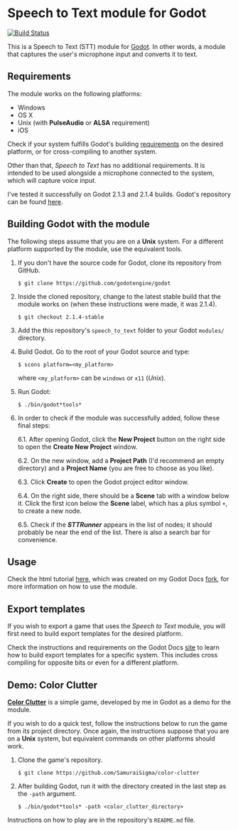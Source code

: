 Speech to Text module for Godot
===============================

[![Build Status](https://travis-ci.org/SamuraiSigma/speech-to-text.svg?branch=master)](https://travis-ci.org/SamuraiSigma/speech-to-text)

This is a Speech to Text (STT) module for [Godot][godot]. In other words, a module
that captures the user's microphone input and converts it to text.

[godot]: https://godotengine.org "Godot site"


Requirements
------------

The module works on the following platforms:

- Windows
- OS X
- Unix (with **PulseAudio** or **ALSA** requirement)
- iOS

Check if your system fulfills Godot's building [requirements][compilingReq] on the
desired platform, or for cross-compiling to another system.

Other than that, *Speech to Text* has no additional requirements. It is intended to
be used alongside a microphone connected to the system, which will capture voice
input.

I've tested it successfully on Godot 2.1.3 and 2.1.4 builds. Godot's repository can
be found [here][godotRepo].

[compilingReq]: http://docs.godotengine.org/en/stable/development/compiling/index.html "Compiling Requirements"
[godotRepo]: https://github.com/godotengine/godot "Godot repository"


Building Godot with the module
--------------------------------

The following steps assume that you are on a **Unix** system. For a different
platform supported by the module, use the equivalent tools.

1. If you don't have the source code for Godot, clone its repository from GitHub.

       $ git clone https://github.com/godotengine/godot

2. Inside the cloned repository, change to the latest stable build that the module
   works on (when these instructions were made, it was 2.1.4).

       $ git checkout 2.1.4-stable

3. Add the this repository's `speech_to_text` folder to your Godot `modules/`
   directory.

4. Build Godot. Go to the root of your Godot source and type:

       $ scons platform=<my_platform>

   where `<my_platform>` can be `windows` or `x11` (*Unix*).

5. Run Godot:

       $ ./bin/godot*tools*

6. In order to check if the module was successfully added, follow these final steps:

   6.1. After opening Godot, click the **New Project** button on the right side to
        open the **Create New Project** window.

   6.2. On the new window, add a **Project Path** (I'd recommend an empty directory)
        and a **Project Name** (you are free to choose as you like).

   6.3. Click **Create** to open the Godot project editor window.

   6.4. On the right side, there should be a **Scene** tab with a window below it.
        Click the first icon below the **Scene** label, which has a plus symbol `+`,
        to create a new node.

   6.5. Check if the ***STTRunner*** appears in the list of nodes; it should probably
        be near the end of the list. There is also a search bar for convenience.


Usage
-----

Check the html tutorial [here][sttTutorial], which was created on my Godot Docs
[fork][godotDocsFork], for more information on how to use the module.

[sttTutorial]: https://samuraisigma.github.io/godot-docs/doc/community/tutorials/misc/speech_to_text.html "Speech to Text module tutorial"
[godotDocsFork]: https://github.com/SamuraiSigma/godot-docs "My Godot Docs fork"


Export templates
----------------

If you wish to export a game that uses the *Speech to Text* module, you will first
need to build export templates for the desired platform.

Check the instructions and requirements on the Godot Docs [site][exportTemplates] to
learn how to build export templates for a specific system. This includes cross
compiling for opposite bits or even for a different platform.

[exportTemplates]: http://docs.godotengine.org/en/stable/development/compiling/index.html "Building export templates"


Demo: Color Clutter
-------------------

[**Color Clutter**][colorClutterRepo] is a simple game, developed by me in Godot as
a demo for the module.

If you wish to do a quick test, follow the instructions below to run the game from
its project directory. Once again, the instructions suppose that you are on a
**Unix** system, but equivalent commands on other platforms should work.

1. Clone the game's repository.

       $ git clone https://github.com/SamuraiSigma/color-clutter

2. After building Godot, run it with the directory created in the last step as the
   `-path` argument.

       $ ./bin/godot*tools* -path <color_clutter_directory>

Instructions on how to play are in the repository's `README.md` file.

[colorClutterRepo]: https://github.com/SamuraiSigma/color-clutter "Color Clutter repository"

